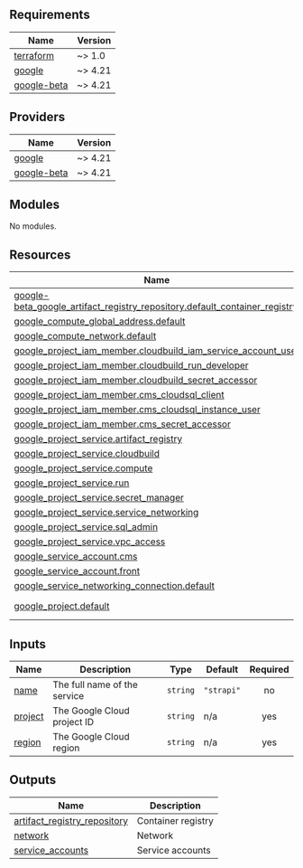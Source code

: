 <!-- BEGIN_TF_DOCS -->
## Requirements

| Name | Version |
|------|---------|
| <a name="requirement_terraform"></a> [terraform](#requirement\_terraform) | ~> 1.0 |
| <a name="requirement_google"></a> [google](#requirement\_google) | ~> 4.21 |
| <a name="requirement_google-beta"></a> [google-beta](#requirement\_google-beta) | ~> 4.21 |

## Providers

| Name | Version |
|------|---------|
| <a name="provider_google"></a> [google](#provider\_google) | ~> 4.21 |
| <a name="provider_google-beta"></a> [google-beta](#provider\_google-beta) | ~> 4.21 |

## Modules

No modules.

## Resources

| Name | Type |
|------|------|
| [google-beta_google_artifact_registry_repository.default_container_registry](https://registry.terraform.io/providers/hashicorp/google-beta/latest/docs/resources/google_artifact_registry_repository) | resource |
| [google_compute_global_address.default](https://registry.terraform.io/providers/hashicorp/google/latest/docs/resources/compute_global_address) | resource |
| [google_compute_network.default](https://registry.terraform.io/providers/hashicorp/google/latest/docs/resources/compute_network) | resource |
| [google_project_iam_member.cloudbuild_iam_service_account_user](https://registry.terraform.io/providers/hashicorp/google/latest/docs/resources/project_iam_member) | resource |
| [google_project_iam_member.cloudbuild_run_developer](https://registry.terraform.io/providers/hashicorp/google/latest/docs/resources/project_iam_member) | resource |
| [google_project_iam_member.cloudbuild_secret_accessor](https://registry.terraform.io/providers/hashicorp/google/latest/docs/resources/project_iam_member) | resource |
| [google_project_iam_member.cms_cloudsql_client](https://registry.terraform.io/providers/hashicorp/google/latest/docs/resources/project_iam_member) | resource |
| [google_project_iam_member.cms_cloudsql_instance_user](https://registry.terraform.io/providers/hashicorp/google/latest/docs/resources/project_iam_member) | resource |
| [google_project_iam_member.cms_secret_accessor](https://registry.terraform.io/providers/hashicorp/google/latest/docs/resources/project_iam_member) | resource |
| [google_project_service.artifact_registry](https://registry.terraform.io/providers/hashicorp/google/latest/docs/resources/project_service) | resource |
| [google_project_service.cloudbuild](https://registry.terraform.io/providers/hashicorp/google/latest/docs/resources/project_service) | resource |
| [google_project_service.compute](https://registry.terraform.io/providers/hashicorp/google/latest/docs/resources/project_service) | resource |
| [google_project_service.run](https://registry.terraform.io/providers/hashicorp/google/latest/docs/resources/project_service) | resource |
| [google_project_service.secret_manager](https://registry.terraform.io/providers/hashicorp/google/latest/docs/resources/project_service) | resource |
| [google_project_service.service_networking](https://registry.terraform.io/providers/hashicorp/google/latest/docs/resources/project_service) | resource |
| [google_project_service.sql_admin](https://registry.terraform.io/providers/hashicorp/google/latest/docs/resources/project_service) | resource |
| [google_project_service.vpc_access](https://registry.terraform.io/providers/hashicorp/google/latest/docs/resources/project_service) | resource |
| [google_service_account.cms](https://registry.terraform.io/providers/hashicorp/google/latest/docs/resources/service_account) | resource |
| [google_service_account.front](https://registry.terraform.io/providers/hashicorp/google/latest/docs/resources/service_account) | resource |
| [google_service_networking_connection.default](https://registry.terraform.io/providers/hashicorp/google/latest/docs/resources/service_networking_connection) | resource |
| [google_project.default](https://registry.terraform.io/providers/hashicorp/google/latest/docs/data-sources/project) | data source |

## Inputs

| Name | Description | Type | Default | Required |
|------|-------------|------|---------|:--------:|
| <a name="input_name"></a> [name](#input\_name) | The full name of the service | `string` | `"strapi"` | no |
| <a name="input_project"></a> [project](#input\_project) | The Google Cloud project ID | `string` | n/a | yes |
| <a name="input_region"></a> [region](#input\_region) | The Google Cloud region | `string` | n/a | yes |

## Outputs

| Name | Description |
|------|-------------|
| <a name="output_artifact_registry_repository"></a> [artifact\_registry\_repository](#output\_artifact\_registry\_repository) | Container registry |
| <a name="output_network"></a> [network](#output\_network) | Network |
| <a name="output_service_accounts"></a> [service\_accounts](#output\_service\_accounts) | Service accounts |
<!-- END_TF_DOCS -->